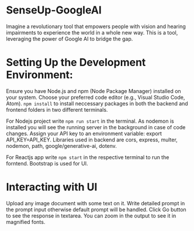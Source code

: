 # SenseUp-GoogleAI

Imagine a revolutionary tool that empowers people with vision and hearing impairments to experience the world in a whole new way. This is a tool, leveraging the power of Google AI to bridge the gap.

# Setting Up the Development Environment:

Ensure you have Node.js and npm (Node Package Manager) installed on your system.
Choose your preferred code editor (e.g., Visual Studio Code, Atom).
`npm install` to install neccessary packages in both the backend and frontend folders in two different terminals.

For Nodejs project write `npm run start` in the terminal. As nodemon is installed you will see the running server in the background in case of code changes.
Assign your API key to an environment variable: export API_KEY=API_KEY.
Libraries used in backend are cors, express, multer, nodemon, path, google/generative-ai, dotenv.

For Reactjs app write `npm start` in the respective terminal to run the forntend. Bootstrap is used for UI.

# Interacting with UI

Upload any image document with some text on it.
Write detailed prompt in the prompt input otherwise default prompt will be handled.
Click Go button to see the response in textarea.
You can zoom in the output to see it in magnified fonts.
